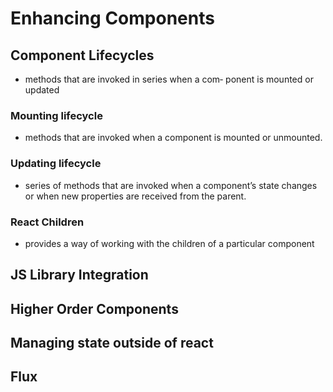 # Enhancing Components

## Component Lifecycles

- methods that are invoked in series when a com‐ ponent is mounted or updated

### Mounting lifecycle

- methods that are invoked when a component is mounted or unmounted.

### Updating lifecycle

- series of methods that are invoked when a component’s state changes or when new properties are received from the parent.

### React Children

- provides a way of working with the children of a particular component

## JS Library Integration

## Higher Order Components

## Managing state outside of react

## Flux
